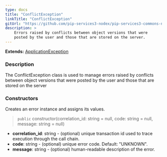 ```yaml
---
type: docs
title: "ConflictException"
linkTitle: "ConflictException"
gitUrl: "https://github.com/pip-services3-nodex/pip-services3-commons-nodex"
description: >
    Errors raised by conflicts between object versions that were
    posted by the user and those that are stored on the server.
---
```


**Extends:** [ApplicationException](../application_exception)

### Description

The ConflictException class is used to manage errors raised by conflicts between object versions that were posted by the user and those that are stored on the server

### Constructors
Creates an error instance and assigns its values.

> `public` constructor(correlation_id: string = null, code: string = null, message: string = null)

- **correlation_id**: string - (optional) unique transaction id used to trace execution through the call chain.
- **code**: string - (optional) unique error code. Default: "UNKNOWN".
- **message**: string - (optional) human-readable description of the error.
